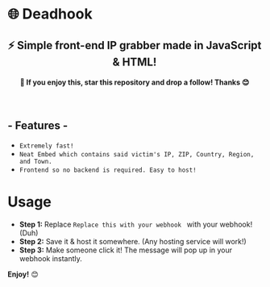# 🌐 Deadhook
<h2 align="center">⚡ Simple front-end IP grabber made in JavaScript & HTML!</h3>
<h4 align="center">🌟 If you enjoy this, star this repository and drop a follow! Thanks 😊</h3>
<br />
<h2 align="left">- Features -</h3>

* `Extremely fast! `
* `Neat Embed which contains said victim's IP, ZIP, Country, Region, and Town. `
* `Frontend so no backend is required. Easy to host! `

# Usage
- **Step 1:** Replace `Replace this with your webhook ` with your webhook! (Duh)
- **Step 2:** Save it & host it somewhere. (Any hosting service will work!)
- **Step 3:** Make someone click it! The message will pop up in your webhook instantly.

**Enjoy!** 😊
